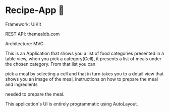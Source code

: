 # Recipe-App 🥘

Framework: UIKit

REST API: themealdb.com

Architecture: MVC

This is an Application that shows you a list of food categories presented in a table view, when you pick a category(Cell), it presents a list of meals under the chosen category. From that list you can 

pick a meal by selecting a cell and that in turn takes you to a detail view that shows you an image of the meal, instructions on how to prepare the meal and ingredients 

needed to prepare the meal.

This application's UI is entirely programmatic using AutoLayout.
